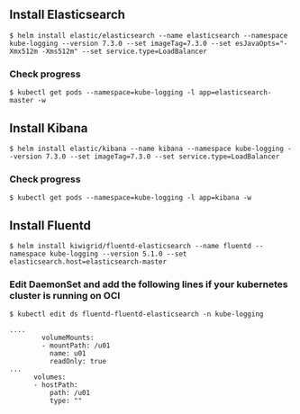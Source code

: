 ## Install Elasticsearch
	$ helm install elastic/elasticsearch --name elasticsearch --namespace kube-logging --version 7.3.0 --set imageTag=7.3.0 --set esJavaOpts="-Xmx512m -Xms512m" --set service.type=LoadBalancer

### Check progress
	$ kubectl get pods --namespace=kube-logging -l app=elasticsearch-master -w

## Install Kibana
	$ helm install elastic/kibana --name kibana --namespace kube-logging --version 7.3.0 --set imageTag=7.3.0 --set service.type=LoadBalancer

### Check progress
	$ kubectl get pods --namespace=kube-logging -l app=kibana -w  

## Install Fluentd
	$ helm install kiwigrid/fluentd-elasticsearch --name fluentd --namespace kube-logging --version 5.1.0 --set elasticsearch.host=elasticsearch-master

### Edit DaemonSet and add the following lines if your kubernetes cluster is running on OCI
	$ kubectl edit ds fluentd-fluentd-elasticsearch -n kube-logging
```
....
        volumeMounts:
        - mountPath: /u01
          name: u01
          readOnly: true
...
      volumes:
      - hostPath:
          path: /u01
          type: ""
```
